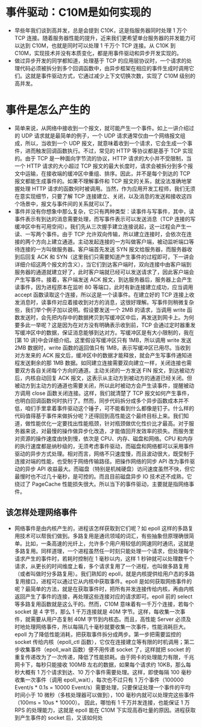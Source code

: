 # 事件驱动：C10M是如何实现的

- 早些年我们谈到高并发，总是会提到 C10K，这是指服务器同时处理 1 万个 TCP 连接。随着服务器性能的提升，近来我们更希望单台服务器的并发能力可以达到 C10M，也就是同时可以处理 1 千万个 TCP 连接。从 C10K 到 C10M，实现技术并没有本质变化，都是用事件驱动和异步开发实现的。
- 做过异步开发的同学都知道，处理基于 TCP 的应用层协议时，一个请求的处理代码必须被拆分到多个回调函数中，由异步框架在相应的事件生成时调用它们。这就是事件驱动方式，它通过减少上下文切换次数，实现了 C10M 级别的高并发。

# 事件是怎么产生的

- 简单来说，从网络中接收到一个报文，就可能产生一个事件。如上一讲介绍过的 UDP 请求就是最简单的例子，一个 UDP 请求通常仅由一个网络报文组成，所以，当收到一个 UDP 报文，就意味着收到一个请求，它会生成一个事件，进而触发回调函数执行。不过，常见的 HTTP 等协议都是基于 TCP 实现的。由于 TCP 是一种面向字节流的协议，HTTP 请求的大小并不受限制，当一个 HTTP 请求的大小超过 TCP 报文的最大长度时，请求会被拆分到多个报文中运输，在接收端的缓冲区中重组、排序。因此，并不是每个到达的 TCP 报文都能生成事件的。如果不理解事件和 TCP 报文的关系，就没法准确地掌握处理 HTTP 请求的函数何时被调用。当然，作为应用开发工程师，我们无须在意实现细节，只要了解 TCP 连接建立、关闭，以及消息的发送和接收这四个场景中，报文与事件间的关系就可以了。
- 事件并没有你想象中那么复杂，它只有两种类型：读事件与写事件，其中，读事件表示有到达的消息需要处理，而写事件表示可以发送消息（TCP 连接的写缓冲区中有可用空间）。我们先从三次握手建立连接说起，这一过程会产生一读、一写两个事件。由于 TCP 允许双向传输，所以建立连接时，会依次在连接的两个方向上建立通道。主动发起连接的一方叫做客户端，被动监听端口等待连接的一方叫做服务器。客户端首先发送 SYN 报文给服务器，而服务器收到后回复 ACK 和 SYN（这里我们只需要知道产生事件的过程即可，下一讲会详细介绍这两个报文的含义），当它们到达客户端时，双向连接中由客户端到服务器的通道就建立好了，此时客户端就已经可以发送请求了，因此客户端会产生写事件。接着，客户端发送 ACK 报文，到达服务器后，服务器上会产生读事件，因为进程原本在监听 80 等端口，此时有新连接建立成功，应当调用 accept 函数读取这个连接，所以这是一个读事件。在建立好的 TCP 连接上收发消息时，读事件对应着接收到对方的消息，这很好理解。写事件则稍微复杂些，我们举个例子加以说明。假设要发送一个 2MB 的请求，当调用 write 函数发送时，会先把内存中的数据拷贝到写缓冲区中后，再发送到网卡上。为何要多此一举呢？这是因为在对方没有明确表示收到前，TCP 会通过定时器重发写缓冲区中的数据，保证消息能够到达对方。写缓冲区是有大小限制的，我在[第 10 讲]中会详细介绍。这里假设写缓冲区只有 1MB，所以调用 write 发送 2MB 数据时，write 函数的返回值只有 1MB，表示写缓冲区已用尽。当收到对方发来的 ACK 报文后，缓冲区中的数据才能释放，就会产生写事件通知进程发送剩余的那 1MB 数据。如同建立连接需要双向建立一样，关闭连接也需要双方各自关闭每个方向的通道。主动关闭的一方发送 FIN 报文，到达被动方后，内核自动回复 ACK 报文，这表示从主动方到被动方的通道已经关闭。但被动方到主动方的通道也需要关闭，所以此时被动方会产生读事件，提醒被动方调用 close 函数关闭连接。这样，我们就清楚了 TCP 报文如何产生事件，也明白回调函数何时执行了。然而，同步代码拆分成多个异步函数成本并不低，咱们手里拿着事件驱动这个锤子，可不能看到什么都像是钉子。什么样的代码值得基于事件来做拆分呢？还得回到高性能这个最终目标上来。我们知道，做性能优化一定要找出性能瓶颈，针对瓶颈做优化性价比才最高。对于服务器来说，对最慢的操作做异步化改造，才能值回开发效率的损失。而服务里对资源的操作速度由快到慢，依次是 CPU、内存、磁盘和网络。CPU 和内存的执行速度都是纳秒级的，无须考虑事件驱动，而磁盘和网络都可以采用事件驱动的异步方式处理。相对而言，网络不只速度慢，而且波动很大，既受制于连接对端的性能，也受制于网络传输路径。把操作网络的同步 API 改为事件驱动的异步 API 收益最大。而磁盘（特别是机械硬盘）访问速度虽然不快，但它最慢时也不过几十毫秒，是可控的。而且目前磁盘异步 IO 技术还不成熟，它绕过了 PageCache 性能损失很大。所以当下的事件驱动，主要就是指网络事件。

## 该怎样处理网络事件

- 网络事件是由内核产生的，进程该怎样获取到它们呢？如 epoll 这样的多路复用技术可以帮我们做到。多路复用是通讯领域的词汇，有些抽象但原理确很简单。比如，一条高速的光纤上，允许多个用户用较低的网速同时通讯，这就是多路复用。同样道理，一个进程虽然任一时刻只能处理一个请求，但处理每个请求产生的事件时，若耗时控制在 1 毫秒以内，这样 1 秒钟就可以处理数千个请求，从更长的时间维度上看，多个请求复用了一个进程，也叫做多路复用（或者叫做时分多路复用）。我们熟知的 epoll，就是内核提供给用户态的多路复用接口，进程可以通过它从内核中获取事件。epoll 是如何获取网络事件的呢？最简单的方法，就是在获取事件时，把所有并发连接传给内核，再由内核返回产生了事件的连接，再处理这些连接对应的请求即可。epoll 前的 select 等多路复用函数就是这么干的。然而，C10M 意味着有一千万个连接，若每个 socket 是 4 字节，那么 1 千万连接就是 40M 字节。这样，每收集一次事件，就需要从用户态复制 40M 字节到内核态。而且，高性能 Server 必须及时地处理网络事件，所以每隔几十毫秒就要收集一次事件，性能消耗巨大。epoll 为了降低性能消耗，把获取事件拆分成两步。第一步把需要监控的 socket 传给内核（epoll_ctl 函数），它仅在连接建立等有限的时机调用；第二步收集事件（epoll_wait 函数）便不用传递 socket 了，这样就把 socket 的重复传递改为了一次传递，降低了性能损耗。由于网卡的处理能力有限，千兆网卡下，每秒只能接收 100MB 左右的数据，如果每个请求约 10KB，那么每秒大概有 1 万个请求到达、10 万个事件需要处理。这样，即使每隔 100 毫秒收集一次事件（调用 epoll_wait），每次也不过只有 1 万个事件（100000 Event/s * 0.1s = 10000 Event/s）需要处理，只要保证处理一个事件的平均时间小于 10 微秒（多核处理器可以做到），100 毫秒内就可以处理完这些事件（100ms = 10us * 10000）。 因此，哪怕有 1 千万并发连接，也能保证 1 万 RPS 的处理能力，这就是 epoll 能在 C10M 下实现高吞吐量的原因。进程获取到产生事件的 socket 后，又该如何处

